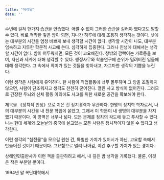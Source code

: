 ```yaml
---
title: '머리말'
date: ''
---
```

수년에 걸쳐 한가지 습관을 연습했다. 어쩔 수 없이 그러한 습관을 길러야 했다고도 말할 수 있다. 바로 적막한 깊은 밤이 되면, 지나간 하루에 대해 조용히 생각하는 것이다. 낮에는 대부분의 시간을 엄청 바쁘게 보내 생각할 시간이 없다. 생각할 시간이 나도, 대부분 엄숙하고 지루한 학문적 사고에 쓴다. 심각하게 집중한다. 그러나 인생에 대해서는 생각할 시간이 없다. 밤이 어두워지면, 모든 것이 고요해진다. 창밖의 깜빡이는 가로등을 보며, 자신과 세계에 대해 생각할 수 있다. 행정사무와 학술연구에 순위가 밀려버린 일들에 대해 생각한다. 그 속에서 의미가 있는 것들을 찾아내고, 자그마한 생각의 기쁨을 누린다. 

이런 생각은 사람에게 유익하다. 한 사람이 직업활동에 너무 몰두하며 그 양을 조절하지 않으면, 사람이 단조워지고 생각도 천천히 굳어진다. 열린 사고 방식이 없어진다. 그러므로 긴장한 두뇌와 신체 활동 이외에도 사고를 위한 새로운 공간을 확보해야 한다. 

제목을 《정치적 인생》으로 지은 건 정치경력과 무관하다. 한명의 정치학 학자로서, 나의 대부분의 시간을 내 전문 학업에 쏟았고, 그래서 이 학문이 내 생명의 대부분을 차지했기 때문이다. 이 영역은 너무나 넓다. 모든 문제를 정치의 각도에 놓고 투사할 수 있다. 나는 현대 세계와 오늘날의 중국에 살고있는 모든 사람은 정치적이지 않을 수 없다고 생각한다.

이런 생각의 "침전물"을 모으길 원한 건, 특별한 가치가 있어서가 아닌, 고요함 속에서 만들어진 것이기 때문이다. 고요함으로 멀리 나아감, 이건 추구할 가치가 있는 경지다.

상해인민출판사가 이런 책을 출판하려고 해서, 내 깊은 밤 생각을 기록했다. 물론, 이것은 작은 부분일 뿐이다.

1994년 말 복단대학에서
